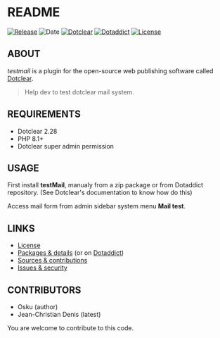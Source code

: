 # README

[![Release](https://img.shields.io/badge/release-0.7.1-a2cbe9.svg)](https://github.com/JcDenis/testMail/releases)
![Date](https://img.shields.io/badge/date-2023.11.04-c44d58.svg)
[![Dotclear](https://img.shields.io/badge/dotclear-v2.28-137bbb.svg)](https://fr.dotclear.org/download)
[![Dotaddict](https://img.shields.io/badge/dotaddict-official-9ac123.svg)](https://plugins.dotaddict.org/dc2/details/testMail)
[![License](https://img.shields.io/badge/license-GPL--2.0-ececec.svg)](https://github.com/JcDenis/testMail/blob/master/LICENSE)

## ABOUT

_testmail_ is a plugin for the open-source web publishing software called [Dotclear](https://www.dotclear.org).

> Help dev to test dotclear mail system.

## REQUIREMENTS

* Dotclear 2.28
* PHP 8.1+
* Dotclear super admin permission

## USAGE

First install **testMail**, manualy from a zip package or from 
Dotaddict repository. (See Dotclear's documentation to know how do this)

Access mail form from admin sidebar system menu **Mail test**.

## LINKS

* [License](https://github.com/JcDenis/testMail/blob/master/LICENSE)
* [Packages & details](https://github.com/JcDenis/testMail/releases) (or on [Dotaddict](https://plugins.dotaddict.org/dc2/details/testMail))
* [Sources & contributions](https://github.com/JcDenis/testMail)
* [Issues & security](https://github.com/JcDenis/testMail/issues)

## CONTRIBUTORS

* Osku (author)
* Jean-Christian Denis (latest)

You are welcome to contribute to this code.
